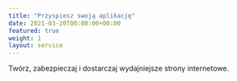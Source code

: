 ```yaml
---
title: "Przyspiesz swoją aplikację"
date: 2021-03-20T00:00:00+00:00
featured: true
weight: 1
layout: service
---
```


Twórz, zabezpieczaj i dostarczaj wydajniejsze strony internetowe.
